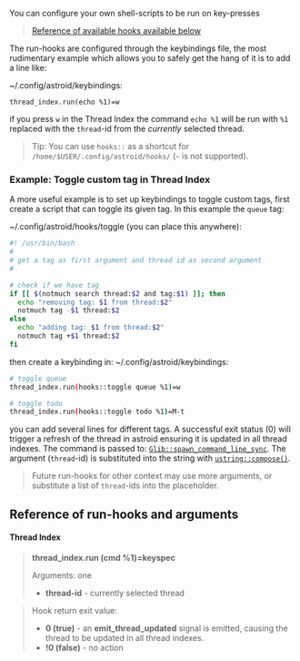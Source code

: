 You can configure your own shell-scripts to be run on key-presses

> [Reference of available hooks available below](#reference-of-run-hooks-and-arguments)

The run-hooks are configured through the keybindings file, the most rudimentary example which allows you to safely get the hang of it is to add a line like:

~/.config/astroid/keybindings:
```
thread_index.run(echo %1)=w
```

if you press `w` in the Thread Index the command `echo %1` will be run with `%1` replaced with the `thread`-id from the _currently_ selected thread. 

> Tip: You can use `hooks::` as a shortcut for `/home/$USER/.config/astroid/hooks/` (`~` is not supported).

### Example: Toggle custom tag in Thread Index 

A more useful example is to set up keybindings to toggle custom tags, first create a script that can toggle its given tag. In this example the `queue` tag:

~/.config/astroid/hooks/toggle (you can place this anywhere):
```sh
#! /usr/bin/bash
#
# get a tag as first argument and thread id as second argument
#

# check if we have tag
if [[ $(notmuch search thread:$2 and tag:$1) ]]; then
  echo "removing tag: $1 from thread:$2"
  notmuch tag -$1 thread:$2
else
  echo "adding tag: $1 from thread:$2"
  notmuch tag +$1 thread:$2
fi
``` 

then create a keybinding in:
~/.config/astroid/keybindings:
```sh
# toggle queue
thread_index.run(hooks::toggle queue %1)=w

# toggle todo
thread_index.run(hooks::toggle todo %1)=M-t
```

you can add several lines for different tags. A successful exit status (0) will trigger a refresh of the thread in astroid ensuring it is updated in all thread indexes. The command is passed to: [`Glib::spawn_command_line_sync`](https://developer.gnome.org/glibmm/stable/group__Spawn.html#ga75961831b4dd3979bb8ab508ee3b3de7). The argument (`thread`-id) is substituted into the string with [`ustring::compose()`](https://developer.gnome.org/glibmm/stable/classGlib_1_1ustring.html#a18e1242bc0ad8a961a28fb2198392258). 

> Future run-hooks for other context may use more arguments, or substitute a list of `thread`-ids into the placeholder.

## Reference of run-hooks and arguments

#### Thread Index

> **thread_index.run (cmd %1)=keyspec**
>
> Arguments: one
> - **thread-id** - currently selected thread

> Hook return exit value:
> - **0 (true)** - an **emit_thread_updated** signal is emitted, causing the thread to be updated in all thread indexes.
> - **!0 (false)** - no action


